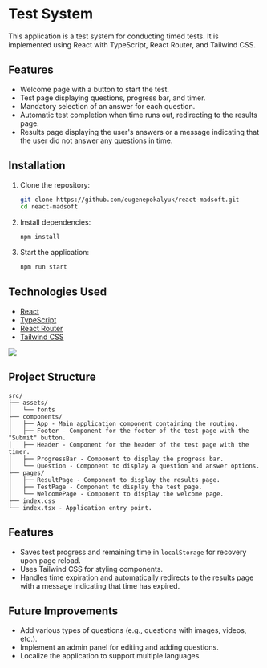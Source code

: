 # Test System

This application is a test system for conducting timed tests. It is implemented using React with TypeScript, React Router, and Tailwind CSS.

## Features

- Welcome page with a button to start the test.
- Test page displaying questions, progress bar, and timer.
- Mandatory selection of an answer for each question.
- Automatic test completion when time runs out, redirecting to the results page.
- Results page displaying the user's answers or a message indicating that the user did not answer any questions in time.

## Installation

1. Clone the repository:
    ```bash
    git clone https://github.com/eugenepokalyuk/react-madsoft.git
    cd react-madsoft
    ```

2. Install dependencies:
    ```bash
    npm install
    ```

3. Start the application:
    ```bash
    npm run start
    ```

## Technologies Used

- [React](https://reactjs.org/)
- [TypeScript](https://www.typescriptlang.org/)
- [React Router](https://reactrouter.com/)
- [Tailwind CSS](https://tailwindcss.com/)

<img src="https://skillicons.dev/icons?i=react,ts,tailwind" />

## Project Structure

```
src/
├── assets/
│   └── fonts
├── components/
│   ├── App - Main application component containing the routing.
│   ├── Footer - Component for the footer of the test page with the "Submit" button.
│   ├── Header - Component for the header of the test page with the timer.
│   ├── ProgressBar - Component to display the progress bar.
│   └── Question - Component to display a question and answer options.
├── pages/
│   ├── ResultPage - Component to display the results page.
│   ├── TestPage - Component to display the test page.
│   └── WelcomePage - Component to display the welcome page.
├── index.css
└── index.tsx - Application entry point.
```

## Features

- Saves test progress and remaining time in `localStorage` for recovery upon page reload.
- Uses Tailwind CSS for styling components.
- Handles time expiration and automatically redirects to the results page with a message indicating that time has expired.

## Future Improvements

- Add various types of questions (e.g., questions with images, videos, etc.).
- Implement an admin panel for editing and adding questions.
- Localize the application to support multiple languages.